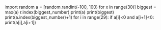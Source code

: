 import random
a = [random.randint(-100, 100) for x in range(30)]
biggest = max(a)
r.index(biggest_number)
print(a)
print(biggest)
print(a.index(biggest_number)+1)
for i in range(29):
  if a[i]<0 and a[i+1]<0:
    print(a[i],a[i+1])
